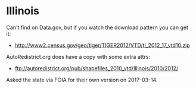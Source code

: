 # Illinois

Can't find on Data.gov, but if you watch the download pattern you can get it:

- http://www2.census.gov/geo/tiger/TIGER2012/VTD/tl_2012_17_vtd10.zip

AutoRedistrict.org does have a copy with some extra attrs:

- ftp://autoredistrict.org/pub/shapefiles_2010_vtd/Illinois/2010/2012/

Asked the state via FOIA for their own version on 2017-03-14.